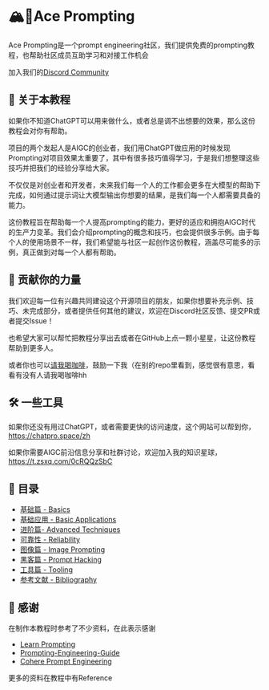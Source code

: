 # 🏔️🌈Ace Prompting
Ace Prompting是一个prompt engineering社区，我们提供免费的prompting教程，也帮助社区成员互助学习和对接工作机会

加入我们的[Discord Community](https://discord.gg/eWD4shBz)

## 🤔 关于本教程
如果你不知道ChatGPT可以用来做什么，或者总是调不出想要的效果，那么这份教程会对你有帮助。

项目的两个发起人是AIGC的创业者，我们用ChatGPT做应用的时候发现Prompting对项目效果太重要了，其中有很多技巧值得学习，于是我们想整理这些技巧并把我们的经验分享给大家。

不仅仅是对创业者和开发者，未来我们每一个人的工作都会更多在大模型的帮助下完成，如何通过提示词让大模型输出你想要的结果，是我们每一个人都需要具备的能力。

这份教程旨在帮助每一个人提高prompting的能力，更好的适应和拥抱AIGC时代的生产力变革。我们会介绍prompting的概念和技巧，也会提供很多示例。由于每个人的使用场景不一样，我们希望能与社区一起创作这份教程，涵盖尽可能多的示例，真正做到对每一个人都有帮助。


## 🥂 贡献你的力量

我们欢迎每一位有兴趣共同建设这个开源项目的朋友，如果你想要补充示例、技巧、未完成部分，或者提供任何其他的建议，欢迎在Discord社区反馈、提交PR或者提交Issue！

也希望大家可以帮忙把教程分享出去或者在GitHub上点一颗小星星，让这份教程帮助到更多人。

或者你也可以[请我喝咖啡](https://www.buymeacoffee.com/chuchangcc)，鼓励一下我（在别的repo里看到，感觉很有意思，看看有没有人请我喝咖啡hh


## 🛠️ 一些工具

如果你还没有用过ChatGPT，或者需要更快的访问速度，这个网站可以帮到你，https://chatpro.space/zh

如果你需要AIGC前沿信息分享和社群讨论，欢迎加入我的知识星球，https://t.zsxq.com/0cRQQzSbC

## 🚀 目录

- [基础篇 - Basics](Tutorials-CN/prompting-basics.md)
- [基础应用 - Basic Applications](Tutorials-CN/prompting-basic-applications.md)
- [进阶篇- Advanced Techniques](Tutorials-CN/prompting-advanced-techniques.md)
- [可靠性 - Reliability](Tutorials-CN/prompting-reliability.md)
- [图像篇 - Image Prompting](Tutorials-CN/prompting-image-prompting.md)
- [黑客篇 - Prompt Hacking](Tutorials-CN/prompting-hacking.md)
- [工具篇 - Tooling](Tutorials-CN/prompting-tooling.md)
- [参考文献 - Bibliography](Tutorials-CN/prompting-bibliography.md)


## 💓 感谢
在制作本教程时参考了不少资料，在此表示感谢

- [Learn Prompting](https://learnprompting.org/docs/intro)
- [Prompting-Engineering-Guide](https://github.com/dair-ai/Prompt-Engineering-Guide)
- [Cohere Prompt Engineering](https://docs.cohere.ai/docs/prompt-engineering)

更多的资料在教程中有Reference

